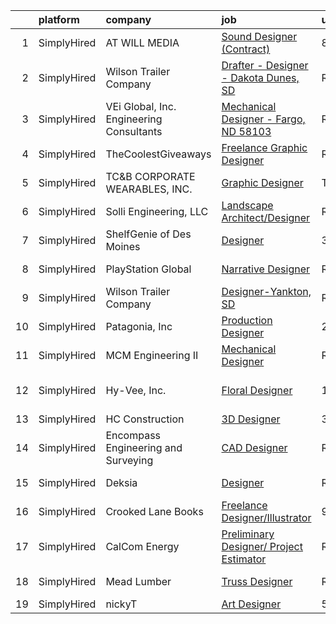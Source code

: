 

|    | platform    | company                                  | job                                                                                                                                             | update_time   | location                 |
|---:|:------------|:-----------------------------------------|:------------------------------------------------------------------------------------------------------------------------------------------------|:--------------|:-------------------------|
|  1 | SimplyHired | AT WILL MEDIA                            | [Sound Designer (Contract)](https://www.simplyhired.com/job/A8J3OHbNiyMLbVFnIUfy0ozJJiTZfcE14SmK3bIR7bWPApEHFt1A1g?q=3d+designer)               | 8d            | Remote                   |
|  2 | SimplyHired | Wilson Trailer Company                   | [Drafter - Designer - Dakota Dunes, SD](https://www.simplyhired.com/job/HB_-1N4xC3bKeC4ilyijGRphhSFOqz7SQDTFRn-DRHyuQoL8v1iZEw?q=3d+designer)   | Recently      | Dakota Dunes, SD         |
|  3 | SimplyHired | VEi Global, Inc. Engineering Consultants | [Mechanical Designer - Fargo, ND 58103](https://www.simplyhired.com/job/rY4gc12sPb-WCwLNi9cDGHEjtfISTFlaGR6A5IS_sESeskQpL-efrw?q=3d+designer)   | Recently      | Fargo, ND                |
|  4 | SimplyHired | TheCoolestGiveaways                      | [Freelance Graphic Designer](https://www.simplyhired.com/job/RLeVriDFQ-0N3S_bXsJCIexmjRXoQ3XP0WH5-IiM4cMpTwLU6dm8JQ?q=3d+designer)              | Recently      | Remote                   |
|  5 | SimplyHired | TC&B CORPORATE WEARABLES, INC.           | [Graphic Designer](https://www.simplyhired.com/job/2IlaUXx-HnvbX6G4UmX58XC0jcmfP8ezKstJvxbZw4QQ2Qwayekp1A?q=3d+designer)                        | Today         | Perry, IA                |
|  6 | SimplyHired | Solli Engineering, LLC                   | [Landscape Architect/Designer](https://www.simplyhired.com/job/YpwcdYRir2sdfCqmlMIf943sR-kD-YztHUniWfpCG1i5YjA94gD_aA?q=3d+designer)            | Recently      | Monroe, CT               |
|  7 | SimplyHired | ShelfGenie of Des Moines                 | [Designer](https://www.simplyhired.com/job/wVPa1hgQ2bVZdpKYLAxWV-79Fvf_WdBgSJUUKLMGtU-en02J7GYo8Q?q=3d+designer)                                | 3d            | Des Moines, IA           |
|  8 | SimplyHired | PlayStation Global                       | [Narrative Designer](https://www.simplyhired.com/job/nk5HLXTULmA18g3HpO654by6P9Hiapcqnt1763yBKfm3iQJyxAmnMw?q=3d+designer)                      | Recently      | San Diego, CA            |
|  9 | SimplyHired | Wilson Trailer Company                   | [Designer-Yankton, SD](https://www.simplyhired.com/job/8nzhM58O3RWjWCahkODKWJTuxYv7O5e8Hgs9OqYWhWXmcYeinoLabA?q=3d+designer)                    | Recently      | Yankton, SD              |
| 10 | SimplyHired | Patagonia, Inc                           | [Production Designer](https://www.simplyhired.com/job/aK_En38_B28LkdhCjnrq4a-493VNoZ5C20_bTx6zdnIGJHDtuB_YKA?q=3d+designer)                     | 2d            | Remote                   |
| 11 | SimplyHired | MCM Engineering II                       | [Mechanical Designer](https://www.simplyhired.com/job/Yket0NYKGSt9-lYzo2g4Sp8656GT6eCSdb-z86TwkhLs86PDImrMOw?q=3d+designer)                     | Recently      | Enoch, UT                |
| 12 | SimplyHired | Hy-Vee, Inc.                             | [Floral Designer](https://www.simplyhired.com/job/5A2GbhygfQZzc1psfUup0ZhBdFYekgvf9ImhxfiEHnI7Kp3pW5ukog?q=3d+designer)                         | 10d           | Ankeny, IA +18 locations |
| 13 | SimplyHired | HC Construction                          | [3D Designer](https://www.simplyhired.com/job/X85V50998b_CAlaKR2zZc_9c4RZyDsCRZlU6pFtVLrxTXgV88MQWzg?q=3d+designer)                             | 3d            | Remote                   |
| 14 | SimplyHired | Encompass Engineering and Surveying      | [CAD Designer](https://www.simplyhired.com/job/FctTRIu7wb7zqS9xFGYqybu4FuzH51t7WhRBrfNVjkDJpDCpVKGM3Q?q=3d+designer)                            | Recently      | Cle Elum, WA             |
| 15 | SimplyHired | Deksia                                   | [Designer](https://www.simplyhired.com/job/vfjDxQcsO-WpBsPhKO6J3Gq9C564wHbdjhi6DdgW9-oEIQtCKX5Xgg?q=3d+designer)                                | Recently      | Des Moines, IA           |
| 16 | SimplyHired | Crooked Lane Books                       | [Freelance Designer/Illustrator](https://www.simplyhired.com/job/7-oep-i_7yGCdk0DJ_OH2vzdbNj70sC1mFujxIhSI1Owd9RNnsIQkw?q=3d+designer)          | 9d            | Remote                   |
| 17 | SimplyHired | CalCom Energy                            | [Preliminary Designer/ Project Estimator](https://www.simplyhired.com/job/aJowns8Ln9qdvYZWYqyCjfwxCgdFh8KrWAHqEErQDxbHDjidM3cxOw?q=3d+designer) | Recently      | Durango, CO              |
| 18 | SimplyHired | Mead Lumber                              | [Truss Designer](https://www.simplyhired.com/job/ImSt3fSjKHeU-9aWkhBSm_4J563Qyonlye6SLpiB8_TCsZxNWMjupg?q=3d+designer)                          | Recently      | Cheyenne, WY             |
| 19 | SimplyHired | nickyT                                   | [Art Designer](https://www.simplyhired.com/job/hnPL-sroqtvKv31eLrpVx2FYhsJP19A2XM1pgiO2PUlbTO-gjweDeg?q=3d+designer)                            | 5d            | Remote                   |